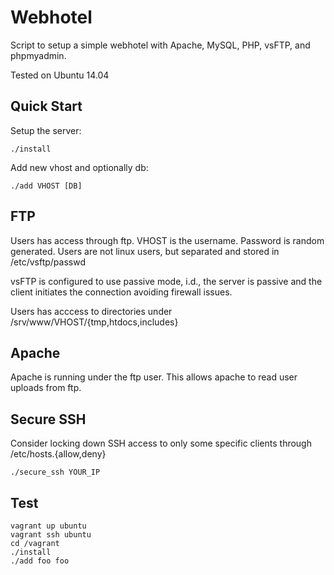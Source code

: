 # Webhotel

Script to setup a simple webhotel with Apache, MySQL, PHP, vsFTP, and phpmyadmin.

Tested on Ubuntu 14.04

## Quick Start

Setup the server:

```
./install 
```

Add new vhost and optionally db:

```
./add VHOST [DB]
```

## FTP

Users has access through ftp. VHOST is the username. Password is random generated. Users are not linux users, but separated and stored in /etc/vsftp/passwd

vsFTP is configured to use passive mode, i.d., the server is passive and the client initiates the connection avoiding firewall issues. 

Users has acccess to directories under /srv/www/VHOST/{tmp,htdocs,includes}

## Apache

Apache is running under the ftp user. This allows apache to read user uploads from ftp. 

## Secure SSH

Consider locking down SSH access to only some specific clients through
/etc/hosts.{allow,deny}

```
./secure_ssh YOUR_IP
```

## Test

```
vagrant up ubuntu
vagrant ssh ubuntu
cd /vagrant
./install
./add foo foo
```
